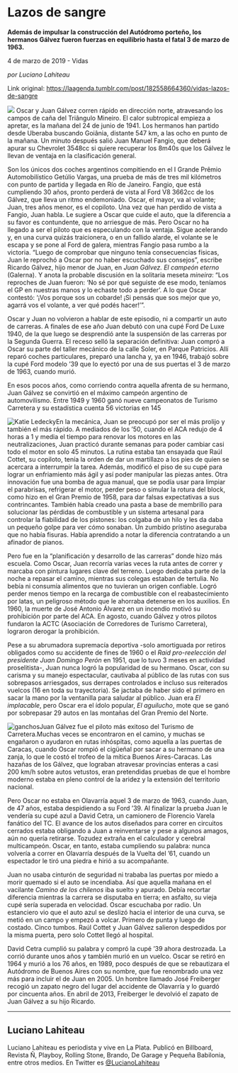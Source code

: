# Lazos de sangre

**Además de impulsar la construcción del Autódromo porteño, los hermanos Gálvez fueron fuerzas en equilibrio hasta el fatal 3 de marzo de 1963.**

4 de marzo de 2019 - Vidas

_por Luciano Lahiteau_

Link original: https://laagenda.tumblr.com/post/182558664360/vidas-lazos-de-sangre

![](https://64.media.tumblr.com/813d8b21d444f02915a82a9206f2e982/722ff0aa453820ba-f3/s500x750/8280a75976ae907dda1dd8c98b0cd69db143ee1b.jpg)
Oscar y Juan Gálvez corren rápido en dirección norte, atravesando los campos de caña del Triângulo Mineiro. El calor subtropical empieza a apretar, es la mañana del 24 de junio de 1941. Los hermanos han partido desde Uberaba buscando Goiânia, distante 547 km, a las ocho en punto de la mañana. Un minuto después salió Juan Manuel Fangio, que deberá apurar su Chevrolet 3548cc si quiere recuperar los 8m40s que los Gálvez le llevan de ventaja en la clasificación general.

Son los únicos dos coches argentinos compitiendo en el I Grande Prêmio Automobilístico Getúlio Vargas, una prueba de más de tres mil kilómetros con punto de partida y llegada en Río de Janeiro. Fangio, que está cumpliendo 30 años, pronto perderá de vista al Ford V8 3662cc de los Gálvez, que lleva un ritmo endemoniado. Oscar, el mayor, va al volante; Juan, tres años menor, es el copiloto. Una vez que han perdido de vista a Fangio, Juan habla. Le sugiere a Oscar que cuide el auto, que la diferencia a su favor es contundente, que no arriesgue de más. Pero Oscar no ha llegado a ser el piloto que es especulando con la ventaja. Sigue acelerando y, en una curva quizás traicionera, o en un fallido alarde, el volante se le escapa y se pone al Ford de galera, mientras Fangio pasa rumbo a la victoria.
“Luego de comprobar que ninguno tenía consecuencias físicas, Juan le reprochó a Oscar por no haber escuchado sus consejos”, escribe Ricardo Gálvez, hijo menor de Juan, en *Juan Gálvez. El campeón eterno* (Galerna). Y anota la probable discusión en la solitaria meseta *mineira*: “Los reproches de Juan fueron: ‘No sé por qué seguiste de ese modo, teníamos el GP en nuestras manos y lo echaste todo a perder’. A lo que Oscar contestó: ‘¡Vos porque sos un cobarde! ¡Si pensás que sos mejor que yo, agarrá vos el volante, a ver qué podés hacer!’”.

Oscar y Juan no volvieron a hablar de este episodio, ni a compartir un auto de carreras. A finales de ese año Juan debutó con una cupé Ford De Luxe 1940, de la que luego se desprendió ante la suspensión de las carreras por la Segunda Guerra. El receso selló la separación definitiva: Juan compró a Oscar su parte del taller mecánico de la calle Soler, en Parque Patricios. Allí reparó coches particulares, preparó una lancha y, ya en 1946, trabajó sobre la cupé Ford modelo ’39 que lo eyectó por una de sus puertas el 3 de marzo de 1963, cuando murió.

En esos pocos años, como corriendo contra aquella afrenta de su hermano, Juan Gálvez se convirtió en el máximo campeón argentino de automovilismo. Entre 1949 y 1960 ganó nueve campeonatos de Turismo Carretera y su estadística cuenta 56 victorias en 145 

![Katie Ledecky](https://64.media.tumblr.com/70ced723c3253999267b8aceab42b7e0/722ff0aa453820ba-04/s400x600/07775d1cd76cf9c121c165433737d3f3c9c030eb.jpg)En la mecánica, Juan se preocupó por ser el más prolijo y también el más rápido. A mediados de los ’50, cuando el ACA redujo de 4 horas a 1 y media el tiempo para renovar los motores en las neutralizaciones, Juan practicó durante semanas para poder cambiar casi todo el motor en solo 45 minutos. La rutina estaba tan ensayada que Raúl Cottet, su copiloto, tenía la orden de dar un martillazo a los pies de quien se acercara a interrumpir la tarea. Además, modificó el piso de su cupé para lograr un enfriamiento más ágil y así poder manipular las piezas antes. Otra innovación fue una bomba de agua manual, que se podía usar para limpiar el parabrisas, refrigerar el motor, perder peso o simular la rotura del block, como hizo en el Gran Premio de 1958, para dar falsas expectativas a sus contrincantes. También había creado una pasta a base de membrillo para solucionar las pérdidas de combustible y un sistema artesanal para controlar la fiabilidad de los pistones: los colgaba de un hilo y les da daba un pequeño golpe para ver cómo sonaban. Un zumbido prístino aseguraba que no había fisuras. Había aprendido a notar la diferencia contratando a un afinador de pianos.

Pero fue en la “planificación y desarrollo de las carreras” donde hizo más escuela. Como Oscar, Juan recorría varias veces la ruta antes de correr y marcaba con pintura lugares clave del terreno. Luego dedicaba parte de la noche a repasar el camino, mientras sus colegas estaban de tertulia. No bebía ni consumía alimentos que no tuvieran un origen confiable. Logró perder menos tiempo en la recarga de combustible con el reabastecimiento por latas, un peligroso método que le ahorraba detenerse en los auxilios. En 1960, la muerte de José Antonio Álvarez en un incendio motivó su prohibición por parte del ACA. En agosto, cuando Gálvez y otros pilotos fundaron la ACTC (Asociación de Corredores de Turismo Carretera), lograron derogar la prohibición. 

Pese a su abrumadora supremacía deportiva -solo amortiguada por retiros obligados como su accidente de fines de 1960 o el *Raid pro-reelección del presidente Juan Domingo Perón* en 1951, que lo tuvo 3 meses en actividad proselitista-, Juan nunca logró la popularidad de su hermano. Oscar, con su carisma y su manejo espectacular, cautivaba al público de las rutas con sus sobrepasos arriesgados, sus derrapes controlados e incluso sus reiterados vuelcos (16 en toda su trayectoria). Se jactaba de haber sido el primero en sacar la mano por la ventanilla para saludar al público. Juan era *El implacable*, pero Oscar era el ídolo popular, *El aguilucho*, mote que se ganó por sobrepasar 29 autos en las montañas del Gran Premio del Norte. 

![ganchos](https://64.media.tumblr.com/f27f4c923a10b146ece27263b4d39378/722ff0aa453820ba-f0/s500x750/fe05394db86f99a5bf8a0144a811aa8e1e2aa028.jpg)Juan Gálvez fue el piloto más exitoso del Turismo de Carretera.Muchas veces se encontraron en el camino, y muchas se engañaron o ayudaron en rutas inhóspitas, como aquella a las puertas de Caracas, cuando Oscar rompió el cigüeñal por sacar a su hermano de una zanja, lo que le costó el trofeo de la mítica Buenos Aires-Caracas. Las hazañas de los Gálvez, que lograban atravesar provincias enteras a casi 200 km/h sobre autos vetustos, eran pretendidas pruebas de que el hombre moderno estaba en pleno control de la aridez y la extensión del territorio nacional. 

Pero Oscar no estaba en Olavarría aquel 3 de marzo de 1963, cuando Juan, de 47 años, estaba despidiendo a su Ford ’39. Al finalizar la prueba Juan le vendería su cupé azul a David Cetra, un camionero de Florencio Varela fanático del TC. El avance de los autos diseñados para correr en circuitos cerrados estaba obligando a Juan a reinventarse y pese a algunos amagos, aún no quería retirarse. Tozudez extraña en el calculador y cerebral multicampeón. Oscar, en tanto, estaba cumpliendo su palabra: nunca volvería a correr en Olavarría después de la Vuelta del ’61, cuando un espectador le tiró una piedra e hirió a su acompañante.

Juan no usaba cinturón de seguridad ni trababa las puertas por miedo a morir quemado si el auto se incendiaba. Así que aquella mañana en el vacilante *Camino de los chilenos* iba suelto y apurado. Debía recortar diferencia mientras la carrera se disputaba en tierra; en asfalto, su vieja cupé sería superada en velocidad. Oscar escuchaba por radio. Un estanciero vio que el auto azul se deslizó hacia el interior de una curva, se metió en un campo y empezó a volcar. Primero de punta y luego de costado. Cinco tumbos. Raúl Cottet y Juan Gálvez salieron despedidos por la misma puerta, pero solo Cottet llegó al hospital. 

David Cetra cumplió su palabra y compró la cupé ’39 ahora destrozada. La corrió durante unos años y también murió en un vuelco. Oscar se retiró en 1964 y murió a los 76 años, en 1989, poco después de que se rebautizara el Autódromo de Buenos Aires con su nombre, que fue renombrado una vez más para incluir el de Juan en 2005. Un hombre llamado José Freiberger recogió un zapato negro del lugar del accidente de Olavarría y lo guardó por cincuenta años. En abril de 2013, Freiberger le devolvió el zapato de Juan Gálvez a su hijo Ricardo. 

  




---

 Luciano Lahiteau
-----------------

 Luciano Lahiteau es periodista y vive en La Plata. Publicó en Billboard, Revista Ñ, Playboy, Rolling Stone, Brando, De Garage y Pequeña Babilonia, entre otros medios. En Twitter es [@LucianoLahiteau](https://twitter.com/lucianolahiteau%E2%80%9D%20%20target=) 

